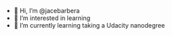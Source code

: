 - 👋 Hi, I’m @jacebarbera
- 👀 I’m interested in learning
- 🌱 I’m currently learning taking a Udacity nanodegree

<!---
jacebarbera/jacebarbera is a ✨ special ✨ repository because its `README.md` (this file) appears on your GitHub profile.
You can click the Preview link to take a look at your changes.
--->

